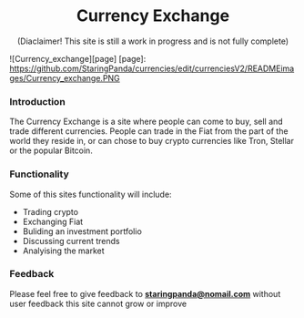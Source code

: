 <h1 align="center">Currency Exchange</h1>
<p align="center">(Diaclaimer! This site is still a work in progress and is not fully complete)</p> 

![Currency_exchange][page]
[page]: https://github.com/StaringPanda/currencies/edit/currenciesV2/READMEimages/Currency_exchange.PNG


### Introduction
The Currency Exchange is a site where people can come to buy, sell and trade different currencies. People can trade in the Fiat 
from the part of the world they reside in, or can chose to buy crypto currencies like Tron, Stellar or the popular Bitcoin.


### Functionality

Some of this sites functionality will include:
* Trading crypto
* Exchanging Fiat
* Buliding an investment portfolio
* Discussing current trends
* Analyising the market

### Feedback
Please feel free to give feedback to **staringpanda@nomail.com** without user feedback this site cannot grow or improve 
